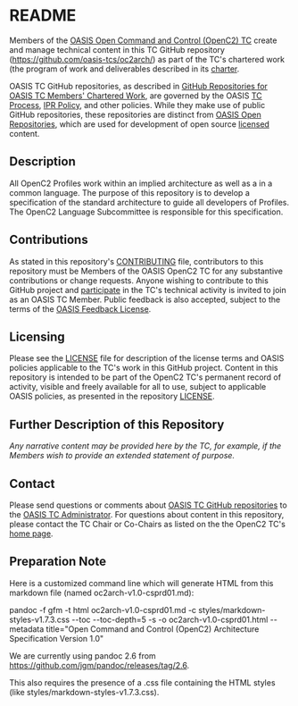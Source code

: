 # README

Members of the [OASIS Open Command and Control (OpenC2) TC](https://www.oasis-open.org/committees/openc2/) create and manage 
technical content in this TC GitHub repository (https://github.com/oasis-tcs/oc2arch/) as part of the TC's chartered work (the program of 
work and deliverables described in its [charter](https://www.oasis-open.org/committees/openc2/charter.php).

OASIS TC GitHub repositories, as described in [GitHub Repositories for OASIS TC Members' Chartered Work](https://www.oasis-open.org/resources/tcadmin/github-repositories-for-oasis-tc-members-chartered-work), 
are governed by the OASIS [TC Process](https://www.oasis-open.org/policies-guidelines/tc-process), 
[IPR Policy](https://www.oasis-open.org/policies-guidelines/ipr), and other policies. While they make use of public GitHub repositories, 
these repositories are distinct from [OASIS Open Repositories](https://www.oasis-open.org/resources/open-repositories), which are used 
for development of open source [licensed](https://www.oasis-open.org/resources/open-repositories/licenses) content.

## Description

All OpenC2 Profiles work within an implied architecture as well as a in a common language. The purpose of this repository is to develop a
specification of the standard architecture to guide all developers of Profiles. The OpenC2 Language Subcommittee is responsible for this specification.

## Contributions

As stated in this repository's [CONTRIBUTING](https://github.com/oasis-tcs/oc2arch/blob/master/CONTRIBUTING.md) file, contributors to this repository 
must be Members of the OASIS OpenC2 TC for any substantive contributions or change requests.  Anyone wishing to contribute to this GitHub project 
and [participate](https://www.oasis-open.org/join/participation-instructions) in the TC's technical activity is invited to join as an OASIS TC Member. 
Public feedback is also accepted, subject to the terms of the [OASIS Feedback License](https://www.oasis-open.org/policies-guidelines/ipr#appendixa). 

## Licensing

Please see the [LICENSE](https://github.com/oasis-tcs/oc2arch/blob/master/LICENSE.md) file for description of the license terms and OASIS policies applicable 
to the TC's work in this GitHub project. Content in this repository is intended to be part of the OpenC2 TC's permanent record of activity, visible 
and freely available for all to use, subject to applicable OASIS policies, as presented in the repository 
[LICENSE](https://github.com/oasis-tcs/oc2arch/blob/master/LICENSE.md). 

## Further Description of this Repository

*Any narrative content may be provided here by the TC, for example, if the Members wish to provide an extended statement of purpose.*

## Contact

Please send questions or comments about [OASIS TC GitHub repositories](https://www.oasis-open.org/resources/tcadmin/github-repositories-for-oasis-tc-members-chartered-work) to 
the [OASIS TC Administrator](mailto:tc-admin@oasis-open.org).  For questions about content in this repository, please contact the TC Chair or 
Co-Chairs as listed on the the OpenC2 TC's [home page](https://www.oasis-open.org/committees/openc2/).

## Preparation Note

Here is a customized command line which will generate HTML from this markdown file (named oc2arch-v1.0-csprd01.md):

pandoc -f gfm -t html oc2arch-v1.0-csprd01.md -c styles/markdown-styles-v1.7.3.css --toc --toc-depth=5 -s -o oc2arch-v1.0-csprd01.html --metadata title="Open Command and Control (OpenC2) Architecture Specification Version 1.0"

We are currently using pandoc 2.6 from https://github.com/jgm/pandoc/releases/tag/2.6.

This also requires the presence of a .css file containing the HTML styles (like styles/markdown-styles-v1.7.3.css).

